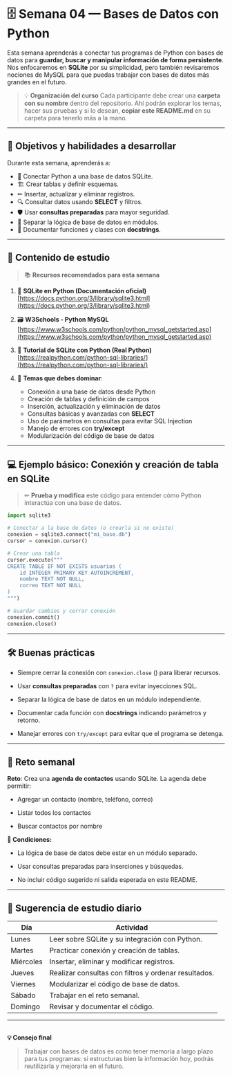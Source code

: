 # 🗄️ Semana 04 — Bases de Datos con Python

Esta semana aprenderás a conectar tus programas de Python con bases de datos para **guardar, buscar y manipular información de forma persistente**.
Nos enfocaremos en **SQLite** por su simplicidad, pero también revisaremos nociones de MySQL para que puedas trabajar con bases de datos más grandes en el futuro.

> 💡 **Organización del curso**
> Cada participante debe crear una **carpeta con su nombre** dentro del repositorio.
> Ahí podrán explorar los temas, hacer sus pruebas y si lo desean, **copiar este README.md** en su carpeta para tenerlo más a la mano.

---

## 🎯 Objetivos y habilidades a desarrollar

Durante esta semana, aprenderás a:

- 🔌 Conectar Python a una base de datos SQLite.
- 🏗 Crear tablas y definir esquemas.
- ✏ Insertar, actualizar y eliminar registros.
- 🔍 Consultar datos usando **SELECT** y filtros.
- 🛡 Usar **consultas preparadas** para mayor seguridad.
- 🧩 Separar la lógica de base de datos en módulos.
- 📝 Documentar funciones y clases con **docstrings**.

---

## 📌 Contenido de estudio

> 📚 **Recursos recomendados para esta semana**

1. 🐍 **SQLite en Python (Documentación oficial)**
   [https://docs.python.org/3/library/sqlite3.html](https://docs.python.org/3/library/sqlite3.html)

2. 🗃 **W3Schools - Python MySQL**
   [https://www.w3schools.com/python/python_mysql_getstarted.asp](https://www.w3schools.com/python/python_mysql_getstarted.asp)

3. 📄 **Tutorial de SQLite con Python (Real Python)**
   [https://realpython.com/python-sql-libraries/](https://realpython.com/python-sql-libraries/)

4. 📌 **Temas que debes dominar**:
   - Conexión a una base de datos desde Python
   - Creación de tablas y definición de campos
   - Inserción, actualización y eliminación de datos
   - Consultas básicas y avanzadas con **SELECT**
   - Uso de parámetros en consultas para evitar SQL Injection
   - Manejo de errores con **try/except**
   - Modularización del código de base de datos

---

## 💻 Ejemplo básico: Conexión y creación de tabla en SQLite

> ✏ **Prueba y modifica** este código para entender cómo Python interactúa con una base de datos.

```python
import sqlite3

# Conectar a la base de datos (o crearla si no existe)
conexion = sqlite3.connect("mi_base.db")
cursor = conexion.cursor()

# Crear una tabla
cursor.execute("""
CREATE TABLE IF NOT EXISTS usuarios (
    id INTEGER PRIMARY KEY AUTOINCREMENT,
    nombre TEXT NOT NULL,
    correo TEXT NOT NULL
)
""")

# Guardar cambios y cerrar conexión
conexion.commit()
conexion.close()
```

---

## 🛠 Buenas prácticas
- Siempre cerrar la conexión con `conexion.close` () para liberar recursos.

- Usar **consultas preparadas** con `?` para evitar inyecciones SQL.

- Separar la lógica de base de datos en un módulo independiente.

- Documentar cada función con **docstrings** indicando parámetros y retorno.

- Manejar errores con `try/except` para evitar que el programa se detenga.

---

## 🎯 Reto semanal
**Reto**: Crea una **agenda de contactos** usando SQLite.
La agenda debe permitir:

- Agregar un contacto (nombre, teléfono, correo)

- Listar todos los contactos

- Buscar contactos por nombre

**📌 Condiciones:**

- La lógica de base de datos debe estar en un módulo separado.

- Usar consultas preparadas para inserciones y búsquedas.

- No incluir código sugerido ni salida esperada en este README.

---

## 📅 Sugerencia de estudio diario

| Día       | Actividad                                            |
| --------- | ---------------------------------------------------- |
| Lunes     | Leer sobre SQLite y su integración con Python.       |
| Martes    | Practicar conexión y creación de tablas.             |
| Miércoles | Insertar, eliminar y modificar registros.            |
| Jueves    | Realizar consultas con filtros y ordenar resultados. |
| Viernes   | Modularizar el código de base de datos.              |
| Sábado    | Trabajar en el reto semanal.                         |
| Domingo   | Revisar y documentar el código.                      |

---
\
**💡 Consejo final**

> Trabajar con bases de datos es como tener memoria a largo plazo para tus programas:
si estructuras bien la información hoy, podrás reutilizarla y mejorarla en el futuro.
